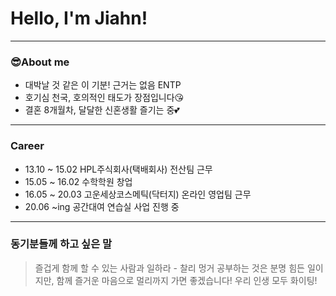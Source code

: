 # Hello, I'm Jiahn!
***
### 😎About me
* 대박날 것 같은 이 기분! 근거는 없음 ENTP
* 호기심 천국, 호의적인 태도가 장점입니다😘
* 결혼 8개월차, 달달한 신혼생활 즐기는 중💕
***
### Career
* 13.10 ~ 15.02 HPL주식회사(택배회사) 전산팀 근무
* 15.05 ~ 16.02 수학학원 창업
* 16.05 ~ 20.03 고운세상코스메틱(닥터지) 온라인 영업팀 근무
* 20.06 ~ing 공간대여 연습실 사업 진행 중
***
### 동기분들께 하고 싶은 말
> 즐겁게 함께 할 수 있는 사람과 일하라 - 찰리 멍거
 공부하는 것은 분명 힘든 일이지만,
 함께 즐거운 마음으로 멀리까지 가면 좋겠습니다!
 우리 인생 모두 화이팅!